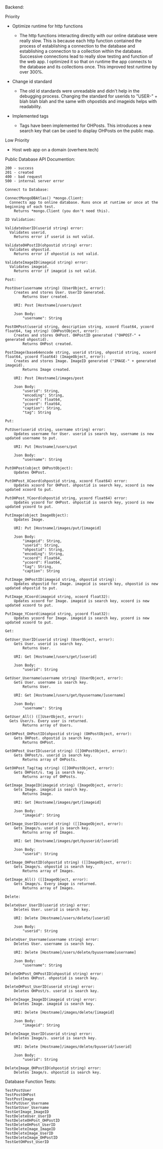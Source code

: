 Backend:

Priority   
- Optimize runtime for http functions
  - The http functions interacting directly with our online database were really slow. This is because each http 
  function contained the process of establishing a connection to the database and establishing a connection to a
  collection within the database. Successive connections lead to really slow testing and function of the web app. I 
  optimized it so that on runtime the app connects to the database and its collections once. This improved test runtime
  by over 300%.
  
- Change id standard
  - The old id standards were unreadable and didn't help in the debugging process. Changing the standard for userids 
  to "USER-" + blah blah blah and the same with ohpostids and imageids helps with readability.

- Implemented tags
  - Tags have been implemented for OHPosts. This introduces a new search key that can be used to display OHPosts on
  the public map.

Low Priority
- Host web app on a domain (overhere.tech)

Public Database API Documention:

    200 - success
    201 - created
    400 - bad request
    500 - internal server error

    Connect to Database:

    ConnectMongoDBAtlas() *mongo.Client:
      Connects app to online database. Runs once at runtime or once at the beginning of each test.
        Returns *mongo.Client (you don't need this).

    ID Validation:

    ValidateUserID(userid string) error:
      Validates userid.
        Returns error if userid is not valid.

    ValidateOHPostID(ohpostid string) error:
      Validates ohpostid.
        Returns error if ohpostid is not valid.

    ValidateImageID(imageid string) error:
      Validates imageid.
        Returns error if imageid is not valid.
    
    Post:
    
    PostUser(username string) (UserObject, error):
        Creates and stores User. UserID Generated.
            Returns User created.

        URI: Post [Hostname]/users/post
      
        Json Body:
            "username": String

    PostOHPost(userid string, description string, xcoord float64, ycoord float64, tag string) (OHPostObject, error):
        Creates and stores OHPost. OHPostID generated ("OHPOST-" + generated ohpostid).
            Returns OHPost created.

    PostImage(base64encode string, userid string, ohpostid string, xcoord float64, ycoord float64) (ImageObject, error):
        Creates and stores Image. ImageID generated ("IMAGE-" + generated imageid).
            Returns Image created.

        URI: Post [Hostname]/images/post

        Json Body:
            "userid": String,
            "encoding": String,
            "xcoord": float64,
            "ycoord": float64,
            "caption": String,
            "tag": String

    Put:

    PutUser(userid string, username string) error:
        Updates username for User. userid is search key, username is new updated username to put.
        
        URI: Put [Hostname]/users/put

        Json Body:
            "username": String

    PutOHPost(object OHPostObject):
        Updates OHPost.

    PutOHPost_XCoord(ohpostid string, xcoord float64) error:
        Updates xcoord for OHPost. ohpostid is search key, xcoord is new updated xcoord to put.
    
    PutOHPost_YCoord(ohpostid string, ycoord float64) error:
        Updates ycoord for OHPost. ohpostid is search key, ycoord is new updated ycoord to put.

    PutImage(object ImageObject):
        Updates Image.

        URI: Put [Hostname]/images/put/[imageid]

        Json Body:
            "imageid": String,
            "userid": String,
            "ohpostid": String,
            "encoding": String,
            "xcoord": Float64,
            "ycoord": Float64,
            "tag": String,
            "caption": String

    PutImage_OHPostID(imageid string, ohpostid string):
        Updates ohpostid for Image. imageid is search key, ohpostid is new updated ohpostid to put.
    
    PutImage_XCoord(imageid string, xcoord float32):
        Updates xcoord for Image. imageid is search key, xcoord is new updated xcoord to put.

    PutImage_YCoord(imageid string, ycoord float32):
        Updates ycoord for Image. imageid is search key, ycoord is new updated xcoord to put.

    Get:

    GetUser_UserID(userid string) (UserObject, error):
        Gets User. userid is search key.
            Returns User.

        URI: Get [Hostname]/users/get/[userid]

        Json Body:
            "userid": String

    GetUser_Username(username string) (UserObject, error):
        Gets User. username is search key.
            Returns User.
      
        URI: Get [Hostname]/users/get/byusername/[username]

        Json Body:
            "username": String

    GetUser_All() ([]UserObject, error):
      Gets User/s. Every user is returned.
            Returns array of Users.

    GetOHPost_OHPostID(ohpostid string) (OHPostObject, error):
        Gets OHPost. ohpostid is search key.
            Returns OHPost.

    GetOHPost_UserID(userid string) ([]OHPostObject, error):
        Gets OHPost/s. userid is search key.
            Returns array of OHPosts.

    GetOHPost_Tag(tag string) ([]OHPostObject, error):
        Gets OHPost/s. tag is search key.
            Returns array of OHPosts.

    GetImage_ImageID(imageid string) (ImageObject, error):
        Gets Image. imageid is search key.
            Returns Image.
        
        URI: Get [Hostname]/images/get/[imageid]

        Json Body:
            "imageid": String

    GetImage_UserID(userid string) ([]ImageObject, error):
        Gets Image/s. userid is search key.
            Returns array of Images.

        URI: Get [Hostname]/images/get/byuserid/[userid]

        Json Body:
            "userid": String

    GetImage_OHPostID(ohpostid string) ([]ImageObject, error):
        Gets Image/s. ohpostid is search key.
            Returns array of Images.

    GetImage_All() ([]ImageObject, error):
        Gets Image/s. Every image is returned.
            Returns array of Images.

    Delete:

    DeleteUser_UserID(userid string) error:
        Deletes User. userid is search key.

        URI: Delete [Hostname]/users/delete/[userid]

        Json Body:
            "userid": String

    DeleteUser_Username(username string) error:
        Deletes User. username is search key.

        URI: Delete [Hostname]/users/delete/byusername[username]

        Json Body:
            "username": String

    DeleteOHPost_OHPostID(ohpostid string) error:
        Deletes OHPost. ohpostid is search key.

    DeleteOHPost_UserID(userid string) error:
        Deletes OHPost/s. userid is search key.

    DeleteImage_ImageID(imageid string) error:
        Deletes Image. imageid is search key.
      
        URI: Delete [Hostname]/images/delete/[imageid]

        Json Body:
            "imageid": String

    DeleteImage_UserID(userid string) error:
        Deletes Image/s. userid is search key.

        URI: Delete [Hostname]/images/delete/byuserid/[userid]

        Json Body:
            "userid": String

    DeleteImage_OHPostID(ohpostid string) error:
        Deletes Image/s. ohpostid is search key.



Database Function Tests:

    TestPostUser
    TestPostOHPost
    TestPostImage
    TestPutUser_Username
    TestGetUser_Username
    TestGetImage_ImageID
    TestDeleteUser_UserID
    TestDeleteOHPost_OHPostID
    TestDeleteOHPost_UserID
    TestDeleteImage_ImageID
    TestDeleteImage_UserID
    TestDeleteImage_OHPostID
    TestGetOHPost_UserID